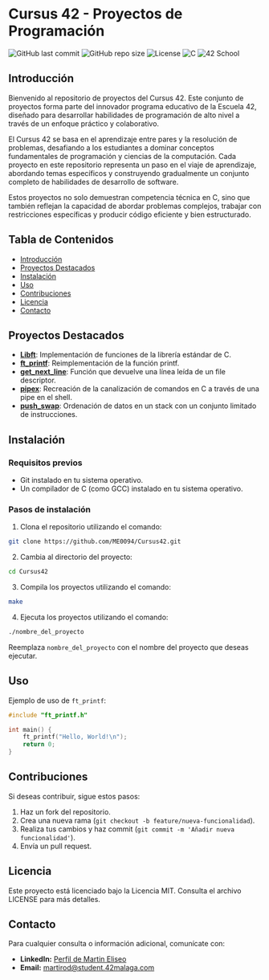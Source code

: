 # Cursus 42 - Proyectos de Programación

![GitHub last commit](https://img.shields.io/github/last-commit/ME0094/Cursus42)
![GitHub repo size](https://img.shields.io/github/repo-size/ME0094/Cursus42)
![License](https://img.shields.io/badge/license-MIT-blue.svg)
![C](https://img.shields.io/badge/language-C-orange.svg)
![42 School](https://img.shields.io/badge/42-School-brightgreen.svg)

## Introducción

Bienvenido al repositorio de proyectos del Cursus 42. Este conjunto de proyectos forma parte del innovador programa educativo de la Escuela 42, diseñado para desarrollar habilidades de programación de alto nivel a través de un enfoque práctico y colaborativo.

El Cursus 42 se basa en el aprendizaje entre pares y la resolución de problemas, desafiando a los estudiantes a dominar conceptos fundamentales de programación y ciencias de la computación. Cada proyecto en este repositorio representa un paso en el viaje de aprendizaje, abordando temas específicos y construyendo gradualmente un conjunto completo de habilidades de desarrollo de software.

Estos proyectos no solo demuestran competencia técnica en C, sino que también reflejan la capacidad de abordar problemas complejos, trabajar con restricciones específicas y producir código eficiente y bien estructurado.

## Tabla de Contenidos

- [Introducción](#introducción)
- [Proyectos Destacados](#proyectos-destacados)
- [Instalación](#instalación)
- [Uso](#uso)
- [Contribuciones](#contribuciones)
- [Licencia](#licencia)
- [Contacto](#contacto)

## Proyectos Destacados

- **[Libft](https://github.com/ME0094/Cursus42/tree/master/Libft)**: Implementación de funciones de la librería estándar de C.
- **[ft_printf](https://github.com/ME0094/Cursus42/tree/master/ft_printf)**: Reimplementación de la función printf.
- **[get_next_line](https://github.com/ME0094/Cursus42/tree/master/get_next_line)**: Función que devuelve una línea leída de un file descriptor.
- **[pipex](https://github.com/ME0094/Cursus42/tree/master/pipex)**: Recreación de la canalización de comandos en C a través de una pipe en el shell.
- **[push_swap](https://github.com/ME0094/Cursus42/tree/master/push_swap)**: Ordenación de datos en un stack con un conjunto limitado de instrucciones.

## Instalación

### Requisitos previos

* Git instalado en tu sistema operativo.
* Un compilador de C (como GCC) instalado en tu sistema operativo.

### Pasos de instalación

1. Clona el repositorio utilizando el comando:
```bash
git clone https://github.com/ME0094/Cursus42.git
```
2. Cambia al directorio del proyecto:
```bash
cd Cursus42
```
3. Compila los proyectos utilizando el comando:
```bash
make
```
4. Ejecuta los proyectos utilizando el comando:
```bash
./nombre_del_proyecto
```
Reemplaza `nombre_del_proyecto` con el nombre del proyecto que deseas ejecutar.

## Uso

Ejemplo de uso de `ft_printf`:

```c
#include "ft_printf.h"

int main() {
    ft_printf("Hello, World!\n");
    return 0;
}
```

## Contribuciones

Si deseas contribuir, sigue estos pasos:

1. Haz un fork del repositorio.
2. Crea una nueva rama (`git checkout -b feature/nueva-funcionalidad`).
3. Realiza tus cambios y haz commit (`git commit -m 'Añadir nueva funcionalidad'`).
4. Envía un pull request.

## Licencia

Este proyecto está licenciado bajo la Licencia MIT. Consulta el archivo LICENSE para más detalles.

## Contacto
Para cualquier consulta o información adicional, comunícate con:

- **LinkedIn:** [Perfil de Martin Eliseo](https://www.linkedin.com/in/martin-eliseo/)
- **Email:** martirod@student.42malaga.com
